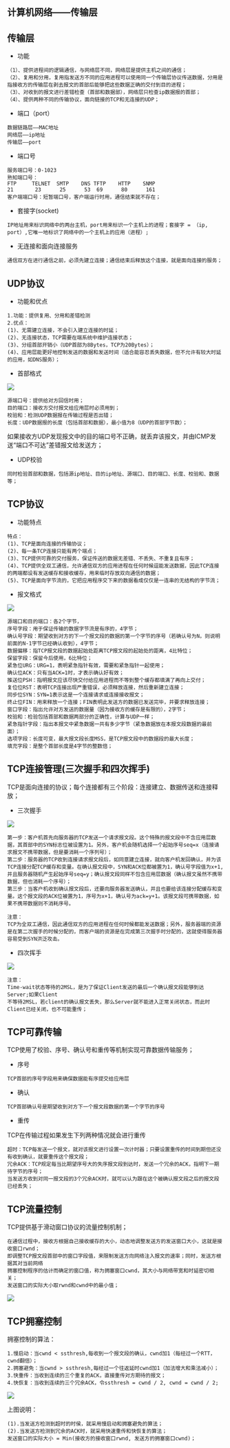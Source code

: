 ## 计算机网络——传输层

传输层
----
* 功能
```
（1）、提供进程间的逻辑通信，与网络层不同，网络层是提供主机之间的通信；
（2）、复用和分用，复用指发送方不同的应用进程可以使用同一个传输层协议传送数据，分用是指接收方的传输层在剥去报文的首部后能够把这些数据正确的交付到目的进程；
（3）、对收到的报文进行差错检查（首部和数据部），网络层只检查ip数据报的首部；
（4）、提供两种不同的传输协议，面向链接的TCP和无连接的UDP；
```

* 端口（port）
```
数据链路层——MAC地址
网络层——ip地址
传输层——port 
```

* 端口号
```
服务端口号：0-1023
熟知端口号：
FTP     TELNET  SMTP    DNS TFTP    HTTP    SNMP
21       23      25      53  69      80      161
客户端端口号：短暂端口号，客户端运行时用，通信结束就不存在；
```

* 套接字(socket)
```
IP地址用来标识网络中的两台主机，port用来标识一个主机上的进程；套接字 = （ip, port）,它唯一地标识了网络中的一个主机上的应用（进程）;
```

* 无连接和面向连接服务
```
通信双方在进行通信之前，必须先建立连接；通信结束后释放这个连接，就是面向连接的服务；
```

UDP协议
----
* 功能和优点
```
1.功能：提供复用、分用和差错检测
2.优点：
(1)、无需建立连接，不会引入建立连接的时延；
(2)、无连接状态，TCP需要在端系统中维护连接状态；
(3)、分组首部开销小（UDP首部为8Bytes，TCP为20Bytes）；
(4)、应用层能更好地控制发送的数据和发送时间（适合能容忍丢失数据，但不允许有较大时延的应用，如DNS服务）；
```

* 首部格式

![](https://github.com/zhushh/Note/blob/master/img/udp_%E6%8A%A5%E6%96%87%E7%BB%93%E6%9E%84.jpg?raw=true)
```
源端口号：提供给对方回信时用；
目的端口：接收方交付报文给应用层时必须用到；
校验和：检测UDP数据报在传输过程是否出错；
长度：UDP数据报的长度（包括首部和数据），最小值为8（UDP的首部字节数）；
```
如果接收方UDP发现报文中的目的端口号不正确，就丢弃该报文，并由ICMP发送“端口不可达”差错报文给发送方；

* UDP校验
```
同时检验首部和数据，包括源ip地址、目的ip地址、源端口、目的端口、长度、校验和、数据等；
```

TCP协议
----
* 功能特点
```
特点：
(1)、TCP是面向连接的传输协议；
(2)、每一条TCP连接只能有两个端点；
(3)、TCP提供可靠的交付服务，保证传送的数据无差错、不丢失、不重复且有序；
(4)、TCP提供全双工通信，允许通信双方的应用进程在任何时候逗能发送数据，因此TCP连接的两端都设有发送缓存和接收缓存，用来临时存放双向通信的数据；
(5)、TCP是面向字节流的，它把应用程序交下来的数据看成仅仅是一连串的无结构的字节流；
```

* 报文格式

![](https://github.com/zhushh/Note/blob/master/img/tcp_%E6%8A%A5%E6%96%87%E7%BB%93%E6%9E%84.jpg?raw=true)
```
源端口和目的端口：各2个字节，
序号字段：用于保证传输的数据字节流是有序的，4字节；
确认号字段：期望收到对方的下一个报文段的数据的第一个字节的序号（若确认号为N，则说明前面的N-1字节已经确认收到），4字节；
数据偏移：指TCP报文段的数据起始处距离TCP报文段的起始处的距离，4比特位；
保留字段：保留今后使用，6比特位；
紧急位URG：URG=1，表明紧急指针有效，需要和紧急指针一起使用；
确认位ACK：只有当ACK=1时，才表示确认好有效；
推送位PSH：指明报文应该尽快交付给应用进程而不等到整个缓存都填满了再向上交付；
复位位RST：表明TCP连接出现严重错误，必须释放连接，然后重新建立连接；
同步位SYN：SYN=1表示这是一个连接请求或连接接收报文；
终止位FIN：用来释放一个连接；FIN表明此发送方的数据已发送完毕，并要求释放连接；
窗口字段：指出允许对方发送的数据量（因为接收方的缓存是有限的），2字节；
校验和：检验包括首部和数据两部分的正确性，计算与UDP一样；
紧急指针字段：指出本报文中紧急数据一共有多少字节（紧急数据放在本报文段数据的最前面）；
选项字段：长度可变，最大报文段长度MSS，是TCP报文段中的数据段的最大长度；
填充字段：是整个首部长度是4字节的整数倍；
```

TCP连接管理(三次握手和四次挥手)
----
TCP是面向连接的协议；每个连接都有三个阶段：连接建立、数据传送和连接释放；
* 三次握手

![](https://github.com/zhushh/Note/blob/master/img/tcp_%E4%B8%89%E6%AC%A1%E6%8F%A1%E6%89%8B.jpg?raw=true)
```
第一步：客户机首先向服务器的TCP发送一个请求报文段。这个特殊的报文段中不含应用层数据，其首部中的SYN标志位被设置为1。另外，客户机会随机选择一个起始序号seq=x（连接请求报文不携带数据，但是要消耗一个序列号）；
第二步：服务器的TCP收到连接请求报文段后，如同意建立连接，就向客户机发回确认，并为该TCP连接分配TCP缓存和变量。在确认报文段中，SYN和ACK位都被置为1，确认号字段值为x+1,并且服务器随机产生起始序号seq=y；确认报文段同样不包含应用层数据（确认报文虽然不携带数据，但也消耗一个序号）；
第三步：当客户机收到确认报文段后，还要向服务器发送确认，并且也要给该连接分配缓存和变量。这个报文段的ACK位被置为1，序号为x+1，确认号为ack=y+1。该报文段可携带数据，如果不携带数据则不消耗序号。

注意：
TCP为全双工通信，因此通信双方的应用进程在任何时候都能发送数据；另外，服务器端的资源是在第二次握手的时候分配的，而客户端的资源是在完成第三次握手时分配的，这就使得服务器容易受到SYN洪泛攻击。
```

* 四次挥手

![](https://github.com/zhushh/Note/blob/master/img/tcp_%E5%9B%9B%E6%AC%A1%E6%8C%A5%E6%89%8B.jpg?raw=true)
```
注意：
Time-wait状态等待的2MSL，是为了保证Client发送的最后一个确认报文段能够到达Server;如果Client
不等待2MSL，若client的确认报文丢失，那么Server就不能进入正常关闭状态，而此时Client已经关闭，也不可能重传；
```

TCP可靠传输
----
TCP使用了校验、序号、确认号和重传等机制实现可靠数据传输服务；
* 序号
```
TCP首部的序号字段用来确保数据能有序提交给应用层
```

* 确认
```
TCP首部确认号是期望收到对方下一个报文段数据的第一个字节的序号
```

* 重传

TCP在传输过程如果发生下列两种情况就会进行重传
```
超时：TCP每发送一个报文，就对该报文进行设置一次计时器；只要设置重传的时间到期但还没有收到确认，就要重传这个报文段；
冗余ACK：TCP规定每当比期望序号大的失序报文段到达时，发送一个冗余的ACK，指明下一期待字节的序号；
当发送方收到对同一报文段的3个冗余ACK时，就可以认为跟在这个被确认报文段之后的报文段已经丢失；
```

TCP流量控制
----
TCP提供基于滑动窗口协议的流量控制机制；
```
在通信过程中，接收方根据自己接收缓存的大小，动态地调整发送方的发送窗口大小，这就是接收窗口rwnd；
即调整TCP报文段首部中的窗口字段值，来限制发送方向网络注入报文的速率；同时，发送方根据其对当前网络
拥塞控制程序的估计而确定的窗口值，称为拥塞窗口cwnd，其大小与网络带宽和时延密切相关；
发送窗口的实际大小取rwnd和cwnd中的最小值；
```
![](https://github.com/zhushh/Note/blob/master/img/tcp_%E5%88%A9%E7%94%A8%E5%8F%AF%E5%8F%98%E7%AA%97%E5%8F%A3%E8%BF%9B%E8%A1%8C%E6%B5%81%E9%87%8F%E6%8E%A7%E5%88%B6.jpg?raw=true)

TCP拥塞控制
----
拥塞控制的算法：
```
1.慢启动：当cwnd < ssthresh,每收到一个报文段的确认，cwnd加1（每经过一个RTT，cwnd翻倍）；
2.拥塞避免：当cwnd > ssthresh,每经过一个往返延时cwnd加1（加法增大和乘法减小）；
3.快重传：当收到连续的三个重复的ACK，直接重传对方期待的报文；
4.快恢复：当收到连续的三个冗余ACK，令ssthresh = cwnd / 2, cwnd = cwnd / 2;
```
![](https://github.com/zhushh/Note/blob/master/img/tcp_%E6%8B%A5%E5%A1%9E%E6%8E%A7%E5%88%B6.jpg?raw=true)

上图说明：
```
(1).当发送方检测到超时的时侯，就采用慢启动和拥塞避免的算法；
(2).当发送方检测到冗余的ACK时，就采用快速重传和快恢复的算法；
发送窗口的实际大小 = Min(接收方的接收窗口rwnd, 发送方的拥塞窗口cwnd)；
```
